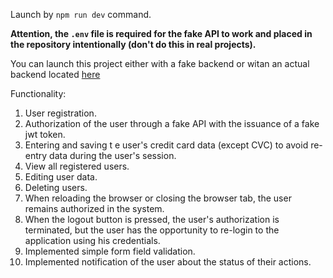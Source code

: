 Launch by `npm run dev` command. 

**Attention, the `.env` file is required for the fake API to work and placed in the
repository intentionally (don't do this in real projects).** 

You can launch this project either with a fake backend or witan an actual backend located [here](https://github.com/rukivbruki/NodeJS-User-Auth-Management)

Functionality:
1. User registration.
2. Authorization of the user through a fake API with the issuance of a fake jwt token. 
3. Entering and saving t e user's credit card data (except CVC) to avoid re-entry data during the user's session.
4. View all registered users.
5. Editing user data. 
6. Deleting users.
7. When reloading the browser or closing the browser tab, the user remains authorized in the system.
8. When the logout button is pressed, the user's authorization is terminated, but the user has the opportunity to re-login to the application using his credentials. 
9. Implemented simple form field validation. 
10. Implemented notification of the user about the status of their actions.
